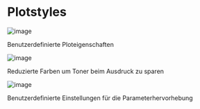 # Plotstyles

![image](HelpImages/image98.png)  

Benutzerdefinierte Ploteigenschaften

![image](HelpImages/image99.png)  

Reduzierte Farben um Toner beim Ausdruck zu sparen

![image](HelpImages/image100.png)  

Benutzerdefinierte Einstellungen für die Parameterhervorhebung
